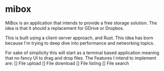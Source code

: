 # mibox

MiBox is an application that intends to provide a free storage solution.
The idea is that it should a replacement for GDrive or Dropbox.

This is built using a client-server approach, and Rust. This idea
has born because I'm trying to deep dive into performance and networking topics.

For sake of simplicity this will start as a terminal based application meaning
that no fancy UI to drag and drop files. The Features I intend to implement are:
[] File upload
[] File download
[] File listing
[] File search



